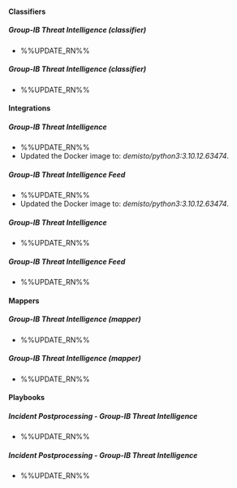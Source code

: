 
#### Classifiers

##### Group-IB Threat Intelligence (classifier)

- %%UPDATE_RN%%

##### Group-IB Threat Intelligence (classifier)

- %%UPDATE_RN%%

#### Integrations

##### Group-IB Threat Intelligence

- %%UPDATE_RN%%
- Updated the Docker image to: *demisto/python3:3.10.12.63474*.

##### Group-IB Threat Intelligence Feed

- %%UPDATE_RN%%
- Updated the Docker image to: *demisto/python3:3.10.12.63474*.

##### Group-IB Threat Intelligence

- %%UPDATE_RN%%
##### Group-IB Threat Intelligence Feed

- %%UPDATE_RN%%


#### Mappers

##### Group-IB Threat Intelligence (mapper)

- %%UPDATE_RN%%

##### Group-IB Threat Intelligence (mapper)

- %%UPDATE_RN%%

#### Playbooks

##### Incident Postprocessing - Group-IB Threat Intelligence

- %%UPDATE_RN%%

##### Incident Postprocessing - Group-IB Threat Intelligence

- %%UPDATE_RN%%
